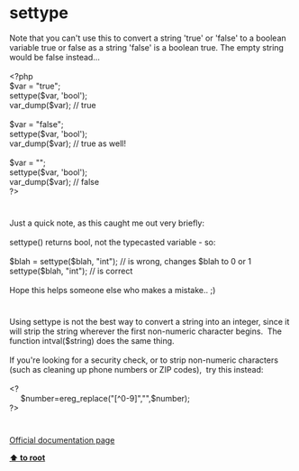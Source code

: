 # settype




<div class="phpcode"><span class="html">
Note that you can&apos;t use this to convert a string &apos;true&apos; or &apos;false&apos; to a boolean variable true or false as a string &apos;false&apos; is a boolean true. The empty string would be false instead...<br><br><span class="default">&lt;?php<br>$var </span><span class="keyword">= </span><span class="string">&quot;true&quot;</span><span class="keyword">;<br></span><span class="default">settype</span><span class="keyword">(</span><span class="default">$var</span><span class="keyword">, </span><span class="string">&apos;bool&apos;</span><span class="keyword">);<br></span><span class="default">var_dump</span><span class="keyword">(</span><span class="default">$var</span><span class="keyword">); </span><span class="comment">// true<br><br></span><span class="default">$var </span><span class="keyword">= </span><span class="string">&quot;false&quot;</span><span class="keyword">;<br></span><span class="default">settype</span><span class="keyword">(</span><span class="default">$var</span><span class="keyword">, </span><span class="string">&apos;bool&apos;</span><span class="keyword">);<br></span><span class="default">var_dump</span><span class="keyword">(</span><span class="default">$var</span><span class="keyword">); </span><span class="comment">// true as well!<br><br></span><span class="default">$var </span><span class="keyword">= </span><span class="string">&quot;&quot;</span><span class="keyword">;<br></span><span class="default">settype</span><span class="keyword">(</span><span class="default">$var</span><span class="keyword">, </span><span class="string">&apos;bool&apos;</span><span class="keyword">);<br></span><span class="default">var_dump</span><span class="keyword">(</span><span class="default">$var</span><span class="keyword">); </span><span class="comment">// false<br></span><span class="default">?&gt;</span>
</span>
</div>
  

#


<div class="phpcode"><span class="html">
Just a quick note, as this caught me out very briefly:<br><br>settype() returns bool, not the typecasted variable - so:<br><br>$blah = settype($blah, &quot;int&quot;); // is wrong, changes $blah to 0 or 1<br>settype($blah, &quot;int&quot;); // is correct<br><br>Hope this helps someone else who makes a mistake.. ;)</span>
</div>
  

#


<div class="phpcode"><span class="html">
Using settype is not the best way to convert a string into an integer, since it will strip the string wherever the first non-numeric character begins.&#xA0; The function intval($string) does the same thing.<br><br>If you&apos;re looking for a security check, or to strip non-numeric characters (such as cleaning up phone numbers or ZIP codes),&#xA0; try this instead:<br><br>&lt;?<br>&#xA0; &#xA0;&#xA0; $number=ereg_replace(&quot;[^0-9]&quot;,&quot;&quot;,$number);<br>?&gt;</span>
</div>
  

#

[Official documentation page](https://www.php.net/manual/en/function.settype.php)

**[⬆ to root](/)**